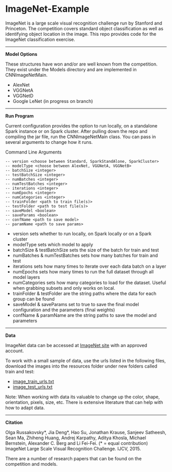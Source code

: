 # ImageNet-Example

ImageNet is a large scale visual recognition challenge run by Stanford and Princeton. The competition covers standard object classification as well as identifying object location in the image. This repo provides code for the ImageNet classification exercise.
  

---
**Model Options**

These structures have won and/or are well known from the competition. They exist under the Models directory and are implemented in CNNImageNetMain.

- AlexNet
- VGGNetA
- VGGNetD
- Google LeNet (in progress on branch)

---
**Run Program**

Current configuration provides the option to run locally, on a standalone Spark instance or on Spark cluster. After pulling down the repo and compiling the jar file, run the CNNImageNetMain class. You can pass in several arguments to change how it runs.

Command Line Arguments

    -- version <choose between Standard, SparkStandAlone, SparkCluster>
    -- modelType <choose between AlexNet, VGGNetA, VGGNetB>
    -- batchSize <integer>
    -- testBatchSize <integer>
    -- numBatches <integer>
    -- numTestBatches <integer>
    -- iterations <integer>
    -- numEpochs <integer>
    -- numCategories <integer>
    -- trainFolder <path to train file(s)>
    -- testFolder <path to test file(s)>
    -- saveModel <boolean>
    -- saveParams <boolean> 
    -- confName <path to save model>
    -- paramName <path to save params>
    
- version sets whether to run locally, on Spark locally or on a Spark cluster
- modelType sets which model to apply
- batchSize & testBatchSize sets the size of the batch for train and test
- numBatches & numTestBatches sets how many batches for train and test
- iterations sets how many times to iterate over each data batch on a layer
- numEpochs sets how many times to run the full dataset through all model layers
- numCategories sets how many categories to load for the dataset. Useful when grabbing subsets and only works on local.
- trainFolder & testFolder are the string paths where the data for each group can be found
- saveModel & saveParams set to true to save the final model configuration and the parameters (final weights)
- confName & paramName are the string paths to save the model and parameters

---
**Data**

ImageNet data can be accessed at [ImageNet site](http://image-net.org/challenges/LSVRC/2015/) with an approved account.

To work with a small sample of data, use the urls listed in the following files, download the images into the resources folder under new folders called train and test:

- [image_train_urls.txt](image_train_urls.txt)
- [image_test_urls.txt](image_test_urls.txt)

Note: When working with data its valuable to change up the color, shape, orientation, pixels, size, etc. There is extensive literature that can help with how to adapt data.

---
**Citation**

Olga Russakovsky*, Jia Deng*, Hao Su, Jonathan Krause, Sanjeev Satheesh, Sean Ma, Zhiheng Huang, Andrej Karpathy, Aditya Khosla, Michael Bernstein, Alexander C. Berg and Li Fei-Fei. 
(* = equal contribution) ImageNet Large Scale Visual Recognition Challenge. IJCV, 2015.

There are a number of research papers that can be found on the competition and models.
